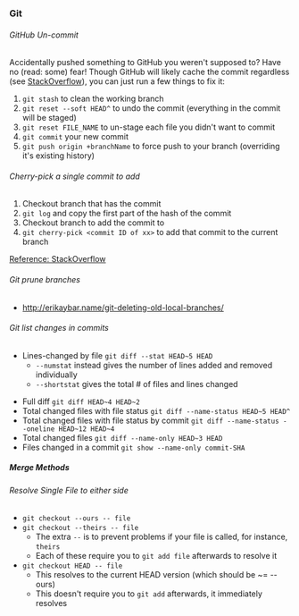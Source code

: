 ### Git

###### GitHub Un-commit
Accidentally pushed something to GitHub you weren't supposed to? Have no (read: some) fear! Though GitHub will likely cache the commit regardless (see [StackOverflow](https://stackoverflow.com/questions/448919/how-can-i-remove-a-commit-on-github)), you can just run a few things to fix it:
1. `git stash` to clean the working branch
2. `git reset --soft HEAD^` to undo the commit (everything in the commit will be staged)
3. `git reset FILE_NAME` to un-stage each file you didn't want to commit
4. `git commit` your new commit
5. `git push origin +branchName` to force push to your branch (overriding it's existing history)

###### Cherry-pick a single commit to add
1. Checkout branch that has the commit
2. `git log` and copy the first part of the hash of the commit
3. Checkout branch to add the commit to
4. `git cherry-pick <commit ID of xx>` to add that commit to the current branch

[Reference: StackOverflow](https://stackoverflow.com/questions/14635672/git-rebase-a-single-commit)

###### Git prune branches
- http://erikaybar.name/git-deleting-old-local-branches/

###### Git list changes in commits
* Lines-changed by file `git diff --stat HEAD~5 HEAD`
  - `--numstat` instead gives the number of lines added and removed individually
  - `--shortstat` gives the total # of files and lines changed
- Full diff `git diff HEAD~4 HEAD~2`
- Total changed files with file status `git diff --name-status HEAD~5 HEAD^`
- Total changed files with file status by commit `git diff --name-status --oneline HEAD~12 HEAD~4`
- Total changed files `git diff --name-only HEAD~3 HEAD`
- Files changed in a commit `git show --name-only commit-SHA`

##### Merge Methods
###### Resolve Single File to either side
- `git checkout --ours -- file`
- `git checkout --theirs -- file`
  - The extra `--` is to prevent problems if your file is called, for instance, `theirs`
  - Each of these require you to `git add file` afterwards to resolve it
- `git checkout HEAD -- file`
  - This resolves to the current HEAD version (which should be ~= --ours)
  - This doesn't require you to `git add` afterwards, it immediately resolves
  
